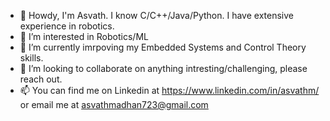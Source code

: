 - 👋 Howdy, I'm Asvath. I know C/C++/Java/Python. I have extensive experience in robotics.
- 👀 I’m interested in Robotics/ML
- 🌱 I’m currently imrpoving my Embedded Systems and Control Theory skills.
- 💞️ I’m looking to collaborate on anything intresting/challenging, please reach out.
- 📫 You can find me on Linkedin at https://www.linkedin.com/in/asvathm/ or email me at asvathmadhan723@gmail.com

<!---
AsvM45/AsvM45 is a ✨ special ✨ repository because its `README.md` (this file) appears on your GitHub profile.
You can click the Preview link to take a look at your changes.
--->
